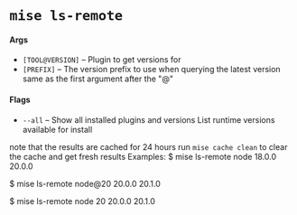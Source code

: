 # `mise ls-remote`
#### Args

* `[TOOL@VERSION]` – Plugin to get versions for
* `[PREFIX]` – The version prefix to use when querying the latest version
same as the first argument after the "@"

#### Flags

* `--all` – Show all installed plugins and versions
List runtime versions available for install

note that the results are cached for 24 hours
run `mise cache clean` to clear the cache and get fresh results
Examples:
  $ mise ls-remote node
  18.0.0
  20.0.0

  $ mise ls-remote node@20
  20.0.0
  20.1.0

  $ mise ls-remote node 20
  20.0.0
  20.1.0
